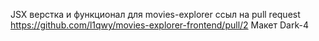JSX верстка  и функционал для movies-explorer
ссыл на pull request https://github.com/l1qwy/movies-explorer-frontend/pull/2
Макет Dark-4